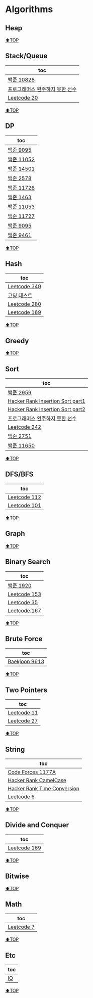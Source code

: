 # Algorithms

## Heap

[⬆TOP](#Algorithms)

## Stack/Queue

| toc                                                                |
| ------------------------------------------------------------------ |
| [백준 10828](Baekjoon/10828_stack.md)                              |
| [프로그래머스 완주하지 못한 선수](Programmers/완주하지못한선수.md) |
| [Leetcode 20](LeetCode/ValidParentheses.md)                        |

[⬆TOP](#Algorithms)

## DP

| toc                                             |
| ----------------------------------------------- |
| [백준 9095](Baekjoon/dp/9095_dp.md)             |
| [백준 11052](Baekjoon/dp/11052_dp.md)           |
| [백준 14501](Baekjoon/dp/14501_dp.md)           |
| [백준 2578](Baekjoon/dp/2578_stairs.md)         |
| [백준 11726](Baekjoon/dp/11726_dp.md)           |
| [백준 1463](Baekjoon/dp/1463_세연산.md)         |
| [백준 11053](Baekjoon/dp/11053_부분수열증가.md) |
| [백준 11727](Baekjoon/dp/11727_직사각형2.md)    |
| [백준 9095](Baekjoon/dp/9095_정수합.md)         |
| [백준 9461](Baekjoon/dp/9461_삼각형.md)         |

[⬆TOP](#Algorithms)

## Hash

| toc                                                             |
| --------------------------------------------------------------- |
| [Leetcode 349](LeetCode/349InterSectionOfTwoArrays.md)          |
| [코딩 테스트](Etc/hash_practice.md)                             |
| [Leetcode 280](<LeetCode/InsertDeleteGetRandomO(1).md>)         |
| [Leetcode 169](https://leetcode.com/problems/majority-element/) |

[⬆TOP](#Algorithms)

## Greedy

[⬆TOP](#Algorithms)

## Sort

| toc                                                                |
| ------------------------------------------------------------------ |
| [백준 2959](Baekjoon/Sort/2959KORNISLAV.md)                             |
| [Hacker Rank Insertion Sort part1](HackerRank/InsertionSort.md)    |
| [Hacker Rank Insertion Sort part2](HackerRank/InsertionSort2.md)   |
| [프로그래머스 완주하지 못한 선수](Programmers/완주하지못한선수.md) |
| [Leetcode 242](LeetCode/ValidAnagram.md)                           |
| [백준 2751](Baekjoon/Sort/2751_오름차순.md)                             |
| [백준 11650](Baekjoon/Sort/11650_좌표.md)                               |

[⬆TOP](#Algorithms)

## DFS/BFS

| toc                                       |
| ----------------------------------------- |
| [Leetcode 112](LeetCode/112PathSum.md)    |
| [Leetcode 101](LeetCode/SymmetricTree.md) |

[⬆TOP](#Algorithms)

## Graph

[⬆TOP](#Algorithms)

## Binary Search

| toc                                        |
| ------------------------------------------ |
| [백준 1920](Baekjoon/1920_find_num.md)     |
| [Leetcode 153](LeetCode/FindMinimum.md)    |
| [Leetcode 35](LeetCode/SearchInsertion.md) |
| [Leetcode 167](LeetCode/TwoSum2.md)        |

[⬆TOP](#Algorithms)

## Brute Force
| toc                                               |
| ------------------------------------------------- |
| [Baekjoon 9613](Baekjoon/BF/9613_gcd_합.md) |

[⬆TOP](#Algorithms)

## Two Pointers

| toc                                               |
| ------------------------------------------------- |
| [Leetcode 11](LeetCode/ContainerWithMostWater.md) |
| [Leetcode 27](LeetCode/RemoveElement.md)          |

[⬆TOP](#Algorithms)

## String

| toc                                                         |
| ----------------------------------------------------------- |
| [Code Forces 1177A](CodeForces/1177a.md)                    |
| [Hacker Rank CamelCase](HackerRank/CamelCase.md)            |
| [Hacker Rank Time Conversion](HackerRank/TimeConversion.md) |
| [Leetcode 6](LeetCode/ZigZagConversion.md)                  |

[⬆TOP](#Algorithms)

## Divide and Conquer

| toc                                                             |
| --------------------------------------------------------------- |
| [Leetcode 169](https://leetcode.com/problems/majority-element/) |

[⬆TOP](#Algorithms)

## Bitwise

[⬆TOP](#Algorithms)

## Math

| toc                                      |
| ---------------------------------------- |
| [Leetcode 7](LeetCode/ReverseInteger.md) |

[⬆TOP](#Algorithms)

## Etc

| toc                  |
| -------------------- |
| [IO](Baekjoon/io.md) |

[⬆TOP](#Algorithms)

